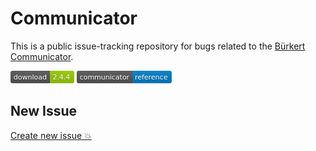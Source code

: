 # Communicator

This is a public issue-tracking repository for bugs related to the [Bürkert Communicator](https://www.burkert.com/en/type/8920).

[![Bürkert Communicator](https://github.com/Buerkert/Communicator/blob/master/dl.png)](https://communicator.burkert.com/comupdate/BuerkertCommunicator_2.4.4.80070_RELEASE_Install.exe) [![Documentation](https://github.com/Buerkert/Communicator/blob/master/doc.png)](https://www.burkert.com/en/Media/plm/MAN/MA/MA8920-Software-EU-ML.pdf?id=MAN0000000000000001000231299MLB)

## New Issue

[Create new issue :boom:](https://github.com/Buerkert/Communicator/issues/new)
